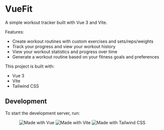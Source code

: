 # VueFit

A simple workout tracker built with Vue 3 and Vite.

Features:

- Create workout routines with custom exercises and sets/reps/weights
- Track your progress and view your workout history
- View your workout statistics and progress over time
- Generate a workout routine based on your fitness goals and preferences

This project is built with:

- Vue 3
- Vite
- Tailwind CSS

## Development

To start the development server, run:

<div align="center">
  <img src="https://img.shields.io/badge/Made%20with-Vue-41B883?style=for-the-badge&logo=vue.js" alt="Made with Vue" />
  <img src="https://img.shields.io/badge/Made%20with-Vite-646CFF?style=for-the-badge&logo=vite" alt="Made with Vite" />
  <img src="https://img.shields.io/badge/Made%20with-Tailwind%20CSS-38B2AC?style=for-the-badge&logo=tailwind-css" alt="Made with Tailwind CSS" />
</div>
